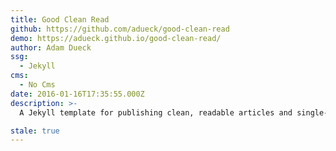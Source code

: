 ```yaml
---
title: Good Clean Read
github: https://github.com/adueck/good-clean-read
demo: https://adueck.github.io/good-clean-read/
author: Adam Dueck
ssg:
  - Jekyll
cms:
  - No Cms
date: 2016-01-16T17:35:55.000Z
description: >-
  A Jekyll template for publishing clean, readable articles and single-page sites

stale: true
---
```

